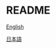 # README

[English](../DynamicJNIDescription/markdowns/English.md)

[日本語](../DynamicJNIDescription/markdowns/Japanese.md)